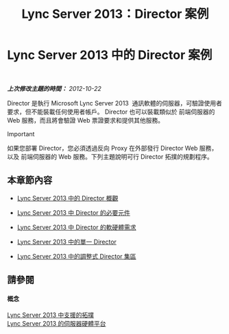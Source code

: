 ﻿---
title: Lync Server 2013：Director 案例
TOCTitle: Director 案例
ms:assetid: d2cf384a-0860-4779-80ce-cba2543be322
ms:mtpsurl: https://technet.microsoft.com/zh-tw/library/Gg398908(v=OCS.15)
ms:contentKeyID: 49292404
ms.date: 08/24/2015
mtps_version: v=OCS.15
ms.translationtype: HT
---

# Lync Server 2013 中的 Director 案例

 

_**上次修改主題的時間：** 2012-10-22_

Director 是執行 Microsoft Lync Server 2013  通訊軟體的伺服器，可驗證使用者要求，但不能裝載任何使用者帳戶。 Director 也可以裝載類似於 前端伺服器的 Web 服務，而且將會驗證 Web 票證要求和提供其他服務。

> [!IMPORTANT]  
> 如果您部署 Director，您必須透過反向 Proxy 在外部發行 Director Web 服務，以及 前端伺服器的 Web 服務。下列主題說明可行 Director 拓撲的規劃程序。



## 本章節內容

  - [Lync Server 2013 中的 Director 概觀](lync-server-2013-overview-of-the-director.md)

  - [Lync Server 2013 中 Director 的必要元件](lync-server-2013-components-required-for-the-director.md)

  - [Lync Server 2013 中 Director 的軟硬體需求](lync-server-2013-hardware-and-software-requirements-for-the-director.md)

  - [Lync Server 2013 中的單一 Director](lync-server-2013-single-director.md)

  - [Lync Server 2013 中的調整式 Director 集區](lync-server-2013-scaled-director-pool.md)

## 請參閱

#### 概念

[Lync Server 2013 中支援的拓撲](lync-server-2013-supported-topologies.md)  
[Lync Server 2013 的伺服器硬體平台](lync-server-2013-server-hardware-platforms.md)

